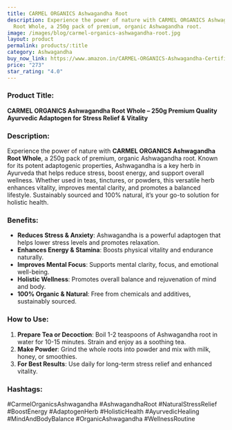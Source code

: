 ```yaml
---
title: CARMEL ORGANICS Ashwagandha Root
description: Experience the power of nature with CARMEL ORGANICS Ashwagandha
  Root Whole, a 250g pack of premium, organic Ashwagandha root.
image: /images/blog/carmel-organics-ashwagandha-root.jpg
layout: product
permalink: products/:title
category: Ashwagandha
buy_now_link: https://www.amazon.in/CARMEL-ORGANICS-Ashwagandha-Certified-Preservatives/dp/B0C69GNR6C/ref=sr_1_14?crid=1GYTAEQXSPQJD&tag=ayushmonk-21
price: "273"
star_rating: "4.0"
---
```

### Product Title:
**CARMEL ORGANICS Ashwagandha Root Whole – 250g Premium Quality Ayurvedic Adaptogen for Stress Relief & Vitality**

### Description:
Experience the power of nature with **CARMEL ORGANICS Ashwagandha Root Whole**, a 250g pack of premium, organic Ashwagandha root. Known for its potent adaptogenic properties, Ashwagandha is a key herb in Ayurveda that helps reduce stress, boost energy, and support overall wellness. Whether used in teas, tinctures, or powders, this versatile herb enhances vitality, improves mental clarity, and promotes a balanced lifestyle. Sustainably sourced and 100% natural, it’s your go-to solution for holistic health.

### Benefits:
- **Reduces Stress & Anxiety**: Ashwagandha is a powerful adaptogen that helps lower stress levels and promotes relaxation.
- **Enhances Energy & Stamina**: Boosts physical vitality and endurance naturally.
- **Improves Mental Focus**: Supports mental clarity, focus, and emotional well-being.
- **Holistic Wellness**: Promotes overall balance and rejuvenation of mind and body.
- **100% Organic & Natural**: Free from chemicals and additives, sustainably sourced.

### How to Use:
1. **Prepare Tea or Decoction**: Boil 1-2 teaspoons of Ashwagandha root in water for 10-15 minutes. Strain and enjoy as a soothing tea.
2. **Make Powder**: Grind the whole roots into powder and mix with milk, honey, or smoothies.
3. **For Best Results**: Use daily for long-term stress relief and enhanced vitality.

### Hashtags:
#CarmelOrganicsAshwagandha #AshwagandhaRoot #NaturalStressRelief #BoostEnergy #AdaptogenHerb #HolisticHealth #AyurvedicHealing #MindAndBodyBalance #OrganicAshwagandha #WellnessRoutine
